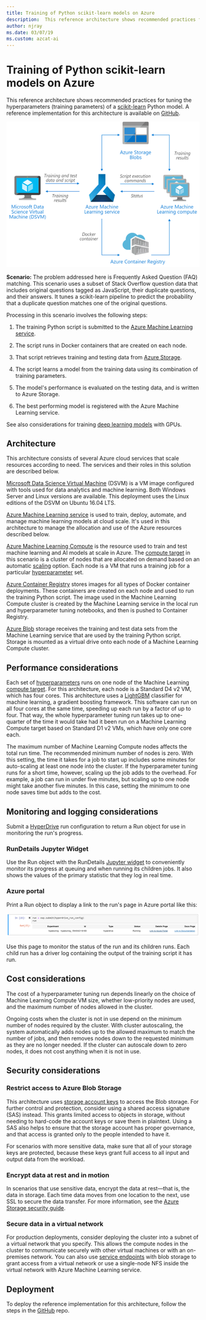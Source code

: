 ```yaml
---
title: Training of Python scikit-learn models on Azure
description:  This reference architecture shows recommended practices for tuning the hyperparameters (training parameters) of a scikit-learn Python model.
author: njray
ms.date: 03/07/19
ms.custom: azcat-ai
---
```


# Training of Python scikit-learn models on Azure

This reference architecture shows recommended practices for tuning the hyperparameters (training parameters) of a [scikit-learn][scikit] Python model. A reference implementation for this architecture is available on [GitHub][github].

![Architecture diagram][0]

**Scenario:** The problem addressed here is Frequently Asked Question (FAQ) matching. This scenario uses a subset of Stack Overflow question data that includes original questions tagged as JavaScript, their duplicate questions, and their answers. It tunes a scikit-learn pipeline to predict the probability that a duplicate question matches one of the original questions.

Processing in this scenario involves the following steps:

1. The training Python script is submitted to the [Azure Machine Learning service][aml].

1. The script runs in Docker containers that are created on each node.

1. That script retrieves training and testing data from [Azure Storage][storage].

1. The script learns a model from the training data using its combination of training parameters.

1. The model's performance is evaluated on the testing data, and is written to Azure Storage.

1. The best performing model is registered with the Azure Machine Learning service.

See also considerations for training [deep learning models][training-deep-learning] with GPUs.

## Architecture

This architecture consists of several Azure cloud services that scale resources according to need. The services and their roles in this solution are described below.

[Microsoft Data Science Virtual Machine][dsvm] (DSVM) is a VM image configured with tools used for data analytics and machine learning. Both Windows Server and Linux versions are available. This deployment uses the Linux editions of the DSVM on Ubuntu 16.04 LTS.

[Azure Machine Learning service][aml] is used to train, deploy, automate, and manage machine learning models at cloud scale. It's used in this architecture to manage the allocation and use of the Azure resources described below.

[Azure Machine Learning Compute][aml-compute] is the resource used to train and test machine learning and AI models at scale in Azure. The [compute target][target] in this scenario is a cluster of nodes that are allocated on demand based on an automatic [scaling][scaling] option. Each node is a VM that runs a training job for a particular [hyperparameter][hyperparameter] set.

[Azure Container Registry][acr] stores images for all types of Docker container deployments. These containers are created on each node and used to run the training Python script. The image used in the Machine Learning Compute cluster is created by the Machine Learning service in the local run and hyperparameter tuning notebooks, and then is pushed to Container Registry.

[Azure Blob][blob] storage receives the training and test data sets from the Machine Learning service that are used by the training Python script. Storage is mounted as a virtual drive onto each node of a Machine Learning Compute cluster. 

## Performance considerations

Each set of [hyperparameters][hyperparameter] runs on one node of the Machine Learning [compute target][target]. For this architecture, each node is a Standard D4 v2 VM, which has four cores. This architecture uses a [LightGBM][lightgbm] classifier for machine learning, a gradient boosting framework. This software can run on all four cores at the same time, speeding up each run by a factor of up to four. That way, the whole hyperparameter tuning run takes up to one-quarter of the time it would take had it been run on a Machine Learning Compute target based on Standard D1 v2 VMs, which have only one core each.

The maximum number of Machine Learning Compute nodes affects the total run time. The recommended minimum number of nodes is zero. With this setting, the time it takes for a job to start up includes some minutes for auto-scaling at least one node into the cluster. If the hyperparameter tuning runs for a short time, however, scaling up the job adds to the overhead. For example, a job can run in under five minutes, but scaling up to one node might take another five minutes. In this case, setting the minimum to one node saves time but adds to the cost.

## Monitoring and logging considerations

Submit a [HyperDrive][hyperparameter] run configuration to return a Run object for use in monitoring the run's progress.

### RunDetails Jupyter Widget

Use the Run object with the RunDetails [Jupyter widget][jupyter] to conveniently monitor its progress at queuing and when running its children jobs. It also shows the values of the primary statistic that they log in real time.

### Azure portal

Print a Run object to display a link to the run's page in Azure portal like this:

![Run object][1]

Use this page to monitor the status of the run and its children runs. Each child run has a driver log containing the output of the training script it has run.

## Cost considerations

The cost of a hyperparameter tuning run depends linearly on the choice of Machine Learning Compute VM size, whether low-priority nodes are used, and the maximum number of nodes allowed in the cluster.

Ongoing costs when the cluster is not in use depend on the minimum number of nodes required by the cluster. With cluster autoscaling, the system automatically adds nodes up to the allowed maximum to match the number of jobs, and then removes nodes down to the requested minimum as they are no longer needed. If the cluster can autoscale down to zero nodes, it does not cost anything when it is not in use.

## Security considerations

### Restrict access to Azure Blob Storage

This architecture uses [storage account keys][storage-security] to access the Blob storage. For further control and protection, consider using a shared access signature (SAS) instead. This grants limited access to objects in storage, without needing to hard-code the account keys or save them in plaintext. Using a SAS also helps to ensure that the storage account has proper governance, and that access is granted only to the people intended to have it.

For scenarios with more sensitive data, make sure that all of your storage keys are protected, because these keys grant full access to all input and output data from the workload.

### Encrypt data at rest and in motion

In scenarios that use sensitive data, encrypt the data at rest—that is, the data in storage. Each time data moves from one location to the next, use SSL to secure the data transfer. For more information, see the [Azure Storage security guide][storage-security].

### Secure data in a virtual network

For production deployments, consider deploying the cluster into a subnet of a virtual network that you specify. This allows the compute nodes in the cluster to communicate securely with other virtual machines or with an on-premises network. You can also use [service endpoints][endpoints] with blob storage to grant access from a virtual network or use a single-node NFS inside the virtual network with Azure Machine Learning service.

## Deployment

To deploy the reference implementation for this architecture, follow the steps in the [GitHub][github] repo.

[0]: ./_images//training-python-models.png
[1]: ./_images/run-object.png
[acr]: /azure/container-registry/container-registry-intro
[ai]: /azure/application-insights/app-insights-overview
[aml]: /azure/machine-learning/service/overview-what-is-azure-ml
[aml-compute]: /azure/machine-learning/service/how-to-set-up-training-targets
[amls]: /azure/machine-learning/service/overview-what-is-azure-ml
[blob]: /azure/storage/blobs/storage-blobs-introduction
[dsvm]: /azure/machine-learning/data-science-virtual-machine/overview
[endpoints]: /azure/storage/common/storage-network-security?toc=%2fazure%2fvirtual-network%2ftoc.json#grant-access-from-a-virtual-network
[github]: https://github.com/Microsoft/MLHyperparameterTuning
[hyperparameter]: /azure/machine-learning/service/how-to-tune-hyperparameters
[jupyter]: http://jupyter.org/widgets
[lightgbm]: https://github.com/Microsoft/LightGBM
[scaling]: /azure/virtual-machine-scale-sets/overview
[scikit]: https://pypi.org/project/scikit-learn/
[storage]: /azure/storage/common/storage-introduction
[storage-security]: /azure/storage/common/storage-security-guide
[target]: /azure/machine-learning/service/how-to-auto-train-remote
[training-deep-learning]: /azure/architecture/reference-architectures/ai/training-deep-learning